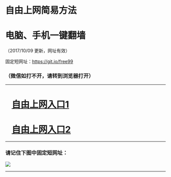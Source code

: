 ﻿# 自由上网简易方法

# 电脑、手机一键翻墙

（2017/10/09 更新，网址有效）

固定短网址：https://git.io/free99

### （微信如打不开，请转到浏览器打开）


***





# &nbsp;&nbsp; <a href="http://ft995513319.fwq-tz-1001.info/fwqtz01.html?t=100900119709 " target="_blank">自由上网入口1</a>
# &nbsp;&nbsp; <a href="http://ft81989548.fwq-tz-1002.info/fwqtz02.html?t=100900119853 " target="_blank">自由上网入口2</a>
***

### 请记住下图中固定短网址：

<img src="https://s3-us-west-2.amazonaws.com/fwq-1001/yjfq-20170905okok.png" /> 


***

